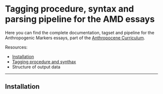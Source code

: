 # Tagging procedure, syntax and parsing pipeline for the AMD essays
Here you can find the complete documentation, tagset and pipeline for the Anthropogenic Markers essays, part of the [Anthropocene Curriculum](https://www.anthropocene-curriculum.org/).

Resources:
- [Installation](#installation)
- [Tagging procedure and synthax](https://github.com/uclab-potsdam/dmacp/wiki/Tagging-Synthax)
- Structure of output data

-----
## Installation

